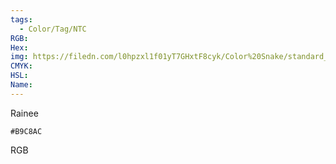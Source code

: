 ```yaml
---
tags:
  - Color/Tag/NTC
RGB:
Hex:
img: https://filedn.com/l0hpzxl1f01yT7GHxtF8cyk/Color%20Snake/standard_csv_to_svg/B9C8AC.svg
CMYK:
HSL:
Name:
---
```

Rainee
```palette
#B9C8AC
```
RGB
